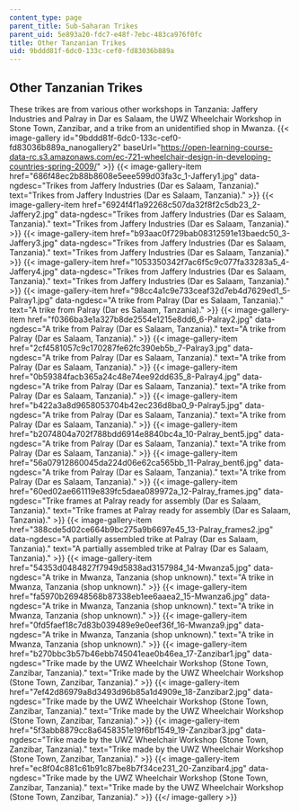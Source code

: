 ```yaml
---
content_type: page
parent_title: Sub-Saharan Trikes
parent_uid: 5e893a20-fdc7-e48f-7ebc-483ca976f0fc
title: Other Tanzanian Trikes
uid: 9bddd81f-6dc0-133c-cef0-fd83036b889a
---
```


Other Tanzanian Trikes
----------------------

These trikes are from various other workshops in Tanzania: Jaffery Industries and Palray in Dar es Salaam, the UWZ Wheelchair Workshop in Stone Town, Zanzibar, and a trike from an unidentified shop in Mwanza.
{{< image-gallery id="9bddd81f-6dc0-133c-cef0-fd83036b889a_nanogallery2" baseUrl="https://open-learning-course-data-rc.s3.amazonaws.com/ec-721-wheelchair-design-in-developing-countries-spring-2009/" >}}
{{< image-gallery-item href="686f48ec2b88b8608e5eee599d03fa3c_1-Jaffery1.jpg" data-ngdesc="Trikes from Jaffery Industries (Dar es Salaam, Tanzania)." text="Trikes from Jaffery Industries (Dar es Salaam, Tanzania)." >}}
{{< image-gallery-item href="6924f4f1a92268c507da32f8f2c5db23_2-Jaffery2.jpg" data-ngdesc="Trikes from Jaffery Industries (Dar es Salaam, Tanzania)." text="Trikes from Jaffery Industries (Dar es Salaam, Tanzania)." >}}
{{< image-gallery-item href="b93aac0f729bab08312591e13baedc50_3-Jaffery3.jpg" data-ngdesc="Trikes from Jaffery Industries (Dar es Salaam, Tanzania)." text="Trikes from Jaffery Industries (Dar es Salaam, Tanzania)." >}}
{{< image-gallery-item href="1053350342f7ac6f5c9c077fa33283a5_4-Jaffery4.jpg" data-ngdesc="Trikes from Jaffery Industries (Dar es Salaam, Tanzania)." text="Trikes from Jaffery Industries (Dar es Salaam, Tanzania)." >}}
{{< image-gallery-item href="98cc4a1c9e733ceaf32d7eb4d7629ed1_5-Palray1.jpg" data-ngdesc="A trike from Palray (Dar es Salaam, Tanzania)." text="A trike from Palray (Dar es Salaam, Tanzania)." >}}
{{< image-gallery-item href="f0366ba3e1a327b8de2554e1215e8dd6_6-Palray2.jpg" data-ngdesc="A trike from Palray (Dar es Salaam, Tanzania)." text="A trike from Palray (Dar es Salaam, Tanzania)." >}}
{{< image-gallery-item href="2cf4581057c9c170287fe62fc390eb5b_7-Palray3.jpg" data-ngdesc="A trike from Palray (Dar es Salaam, Tanzania)." text="A trike from Palray (Dar es Salaam, Tanzania)." >}}
{{< image-gallery-item href="0b59384facb365a24c48e74ee92dd635_8-Palray4.jpg" data-ngdesc="A trike from Palray (Dar es Salaam, Tanzania)." text="A trike from Palray (Dar es Salaam, Tanzania)." >}}
{{< image-gallery-item href="b422a3a8d9658053704b42ec236d8ba0_9-Palray5.jpg" data-ngdesc="A trike from Palray (Dar es Salaam, Tanzania)." text="A trike from Palray (Dar es Salaam, Tanzania)." >}}
{{< image-gallery-item href="b2074804a702f788bdd6914e8840bc4a_10-Palray_bent5.jpg" data-ngdesc="A trike from Palray (Dar es Salaam, Tanzania)." text="A trike from Palray (Dar es Salaam, Tanzania)." >}}
{{< image-gallery-item href="56a07912860045da224d06e62ca565bb_11-Palray_bent6.jpg" data-ngdesc="A trike from Palray (Dar es Salaam, Tanzania)." text="A trike from Palray (Dar es Salaam, Tanzania)." >}}
{{< image-gallery-item href="60ed02ae661119e839fc5daea089972a_12-Palray_frames.jpg" data-ngdesc="Trike frames at Palray ready for assembly (Dar es Salaam, Tanzania)." text="Trike frames at Palray ready for assembly (Dar es Salaam, Tanzania)." >}}
{{< image-gallery-item href="388cde5d02ce664b9bc275a9b6697e45_13-Palray_frames2.jpg" data-ngdesc="A partially assembled trike at Palray (Dar es Salaam, Tanzania)." text="A partially assembled trike at Palray (Dar es Salaam, Tanzania)." >}}
{{< image-gallery-item href="54353d0484827f7949d5838ad3157984_14-Mwanza5.jpg" data-ngdesc="A trike in Mwanza, Tanzania (shop unknown)." text="A trike in Mwanza, Tanzania (shop unknown)." >}}
{{< image-gallery-item href="fa5970b26948568b87338eb1ee6aaea2_15-Mwanza6.jpg" data-ngdesc="A trike in Mwanza, Tanzania (shop unknown)." text="A trike in Mwanza, Tanzania (shop unknown)." >}}
{{< image-gallery-item href="0fd5faef18c7d83b039489e9e0eef36f_16-Mwanza9.jpg" data-ngdesc="A trike in Mwanza, Tanzania (shop unknown)." text="A trike in Mwanza, Tanzania (shop unknown)." >}}
{{< image-gallery-item href="b270bbc3b57b46ebb745041eae0b46ea_17-Zanzibar1.jpg" data-ngdesc="Trike made by the UWZ Wheelchair Workshop (Stone Town, Zanzibar, Tanzania)." text="Trike made by the UWZ Wheelchair Workshop (Stone Town, Zanzibar, Tanzania)." >}}
{{< image-gallery-item href="7ef42d86979a8d3493d96b85a1d4909e_18-Zanzibar2.jpg" data-ngdesc="Trike made by the UWZ Wheelchair Workshop (Stone Town, Zanzibar, Tanzania)." text="Trike made by the UWZ Wheelchair Workshop (Stone Town, Zanzibar, Tanzania)." >}}
{{< image-gallery-item href="5f3abb8879cc8a6458351e19f6bf1549_19-Zanzibar3.jpg" data-ngdesc="Trike made by the UWZ Wheelchair Workshop (Stone Town, Zanzibar, Tanzania)." text="Trike made by the UWZ Wheelchair Workshop (Stone Town, Zanzibar, Tanzania)." >}}
{{< image-gallery-item href="ec8f04c881c61b91c87be8b7f34ce231_20-Zanzibar4.jpg" data-ngdesc="Trike made by the UWZ Wheelchair Workshop (Stone Town, Zanzibar, Tanzania)." text="Trike made by the UWZ Wheelchair Workshop (Stone Town, Zanzibar, Tanzania)." >}}
{{</ image-gallery >}}